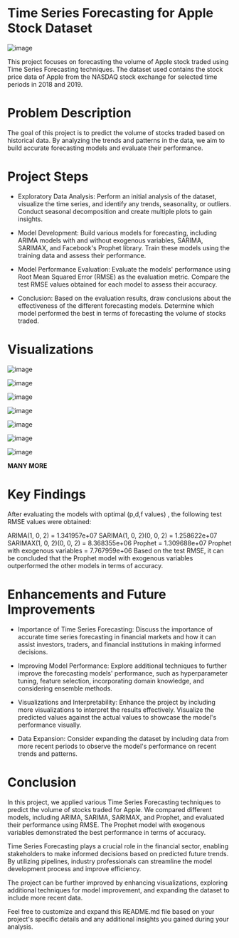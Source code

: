 # Time Series Forecasting for Apple Stock Dataset
![image](https://github.com/Aftabbs/End-to-End-Time-Series-ForeCasting-Project/assets/112916888/e88127f5-ff0b-47ad-9eae-23feaf6092ad)

This project focuses on forecasting the volume of Apple stock traded using Time Series Forecasting techniques. The dataset used contains the stock price data of Apple from the NASDAQ stock exchange for selected time periods in 2018 and 2019.

# Problem Description
The goal of this project is to predict the volume of stocks traded based on historical data. By analyzing the trends and patterns in the data, we aim to build accurate forecasting models and evaluate their performance.

# Project Steps
* Exploratory Data Analysis: Perform an initial analysis of the dataset, visualize the time series, and identify any trends, seasonality, or outliers. Conduct seasonal decomposition and create multiple plots to gain insights.

* Model Development: Build various models for forecasting, including ARIMA models with and without exogenous variables, SARIMA, SARIMAX, and Facebook's Prophet library. Train these models using the training data and assess their performance.

* Model Performance Evaluation: Evaluate the models' performance using Root Mean Squared Error (RMSE) as the evaluation metric. Compare the test RMSE values obtained for each model to assess their accuracy.

* Conclusion: Based on the evaluation results, draw conclusions about the effectiveness of the different forecasting models. Determine which model performed the best in terms of forecasting the volume of stocks traded.

# Visualizations
![image](https://github.com/Aftabbs/End-to-End-Time-Series-ForeCasting-Project/assets/112916888/58501906-5a42-4bcb-9fbd-5bd4a996eba5)

![image](https://github.com/Aftabbs/End-to-End-Time-Series-ForeCasting-Project/assets/112916888/0aba87ac-f6fb-4a55-81f4-8c686e740449)

![image](https://github.com/Aftabbs/End-to-End-Time-Series-ForeCasting-Project/assets/112916888/607fef24-af13-49ac-8707-0dd3e1523170)

![image](https://github.com/Aftabbs/End-to-End-Time-Series-ForeCasting-Project/assets/112916888/05d4e9db-9b0e-4d55-8b29-d5434fc85d3c)

![image](https://github.com/Aftabbs/End-to-End-Time-Series-ForeCasting-Project/assets/112916888/f0321779-376a-4160-bb9b-4469908adcaa)

![image](https://github.com/Aftabbs/End-to-End-Time-Series-ForeCasting-Project/assets/112916888/4561ffac-017a-4434-9809-4a540e7aed19)

![image](https://github.com/Aftabbs/End-to-End-Time-Series-ForeCasting-Project/assets/112916888/54daebd5-fef8-406f-920f-88ea9cde1a19)

**MANY MORE**


# Key Findings
After evaluating the models with optimal (p,d,f values) , the following test RMSE values were obtained:

ARIMA(1, 0, 2) = 1.341957e+07
SARIMA(1, 0, 2)(0, 0, 2) = 1.258622e+07
SARIMAX(1, 0, 2)(0, 0, 2) = 8.368355e+06
Prophet = 1.309688e+07
Prophet with exogenous variables = 7.767959e+06
Based on the test RMSE, it can be concluded that the Prophet model with exogenous variables outperformed the other models in terms of accuracy.

# Enhancements and Future Improvements

* Importance of Time Series Forecasting: Discuss the importance of accurate time series forecasting in financial markets and how it can assist investors, traders, and financial institutions in making informed decisions.

* Improving Model Performance: Explore additional techniques to further improve the forecasting models' performance, such as hyperparameter tuning, feature selection, incorporating domain knowledge, and considering ensemble methods.

* Visualizations and Interpretability: Enhance the project by including more visualizations to interpret the results effectively. Visualize the predicted values against the actual values to showcase the model's performance visually.

* Data Expansion: Consider expanding the dataset by including data from more recent periods to observe the model's performance on recent trends and patterns.

# Conclusion
In this project, we applied various Time Series Forecasting techniques to predict the volume of stocks traded for Apple. We compared different models, including ARIMA, SARIMA, SARIMAX, and Prophet, and evaluated their performance using RMSE. The Prophet model with exogenous variables demonstrated the best performance in terms of accuracy.

Time Series Forecasting plays a crucial role in the financial sector, enabling stakeholders to make informed decisions based on predicted future trends. By utilizing pipelines, industry professionals can streamline the model development process and improve efficiency.

The project can be further improved by enhancing visualizations, exploring additional techniques for model improvement, and expanding the dataset to include more recent data.

Feel free to customize and expand this README.md file based on your project's specific details and any additional insights you gained during your analysis.




